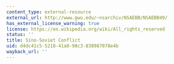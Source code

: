 ```yaml
---
content_type: external-resource
external_url: http://www.gwu.edu/~nsarchiv/NSAEBB/NSAEBB49/
has_external_license_warning: true
license: https://en.wikipedia.org/wiki/All_rights_reserved
status: ''
title: Sino-Soviet Conflict
uid: d4dc41c5-5218-41a0-98c3-838987078e4b
wayback_url: ''
---
```

